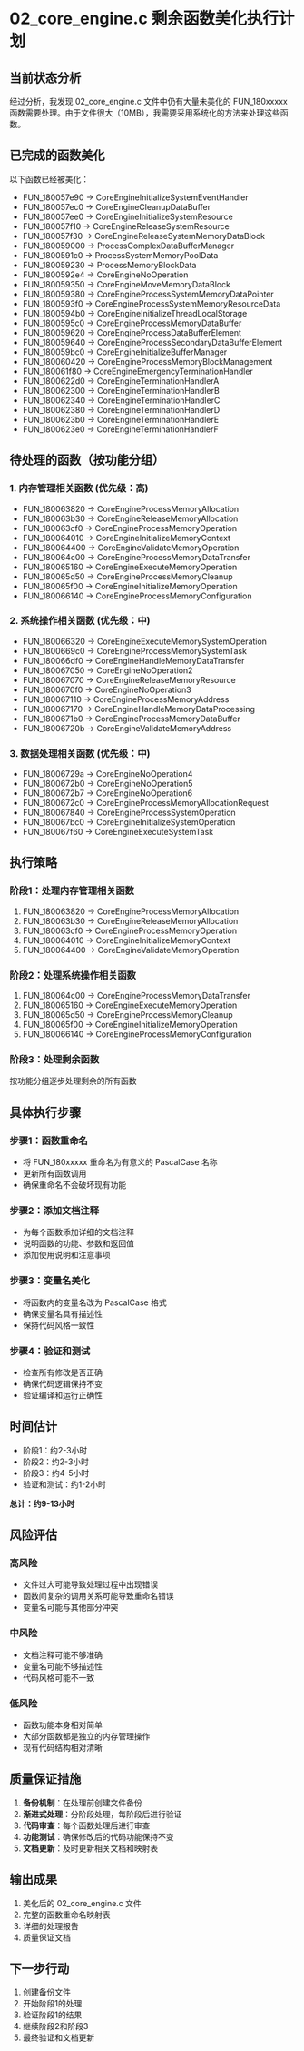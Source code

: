 # 02_core_engine.c 剩余函数美化执行计划

## 当前状态分析

经过分析，我发现 02_core_engine.c 文件中仍有大量未美化的 FUN_180xxxxx 函数需要处理。由于文件很大（10MB），我需要采用系统化的方法来处理这些函数。

## 已完成的函数美化

以下函数已经被美化：
- FUN_180057e90 → CoreEngineInitializeSystemEventHandler
- FUN_180057ec0 → CoreEngineCleanupDataBuffer
- FUN_180057ee0 → CoreEngineInitializeSystemResource
- FUN_180057f10 → CoreEngineReleaseSystemResource
- FUN_180057f30 → CoreEngineReleaseSystemMemoryDataBlock
- FUN_180059000 → ProcessComplexDataBufferManager
- FUN_1800591c0 → ProcessSystemMemoryPoolData
- FUN_180059230 → ProcessMemoryBlockData
- FUN_1800592e4 → CoreEngineNoOperation
- FUN_180059350 → CoreEngineMoveMemoryDataBlock
- FUN_180059380 → CoreEngineProcessSystemMemoryDataPointer
- FUN_1800593f0 → CoreEngineProcessSystemMemoryResourceData
- FUN_1800594b0 → CoreEngineInitializeThreadLocalStorage
- FUN_1800595c0 → CoreEngineProcessMemoryDataBuffer
- FUN_180059620 → CoreEngineProcessDataBufferElement
- FUN_180059640 → CoreEngineProcessSecondaryDataBufferElement
- FUN_180059bc0 → CoreEngineInitializeBufferManager
- FUN_180060420 → CoreEngineProcessMemoryBlockManagement
- FUN_180061f80 → CoreEngineEmergencyTerminationHandler
- FUN_1800622d0 → CoreEngineTerminationHandlerA
- FUN_180062300 → CoreEngineTerminationHandlerB
- FUN_180062340 → CoreEngineTerminationHandlerC
- FUN_180062380 → CoreEngineTerminationHandlerD
- FUN_1800623b0 → CoreEngineTerminationHandlerE
- FUN_1800623e0 → CoreEngineTerminationHandlerF

## 待处理的函数（按功能分组）

### 1. 内存管理相关函数 (优先级：高)
- FUN_180063820 → CoreEngineProcessMemoryAllocation
- FUN_180063b30 → CoreEngineReleaseMemoryAllocation
- FUN_180063cf0 → CoreEngineProcessMemoryOperation
- FUN_180064010 → CoreEngineInitializeMemoryContext
- FUN_180064400 → CoreEngineValidateMemoryOperation
- FUN_180064c00 → CoreEngineProcessMemoryDataTransfer
- FUN_180065160 → CoreEngineExecuteMemoryOperation
- FUN_180065d50 → CoreEngineProcessMemoryCleanup
- FUN_180065f00 → CoreEngineInitializeMemoryOperation
- FUN_180066140 → CoreEngineProcessMemoryConfiguration

### 2. 系统操作相关函数 (优先级：中)
- FUN_180066320 → CoreEngineExecuteMemorySystemOperation
- FUN_1800669c0 → CoreEngineProcessMemorySystemTask
- FUN_180066df0 → CoreEngineHandleMemoryDataTransfer
- FUN_180067050 → CoreEngineNoOperation2
- FUN_180067070 → CoreEngineReleaseMemoryResource
- FUN_1800670f0 → CoreEngineNoOperation3
- FUN_180067110 → CoreEngineProcessMemoryAddress
- FUN_180067170 → CoreEngineHandleMemoryDataProcessing
- FUN_1800671b0 → CoreEngineProcessMemoryDataBuffer
- FUN_18006720b → CoreEngineValidateMemoryAddress

### 3. 数据处理相关函数 (优先级：中)
- FUN_18006729a → CoreEngineNoOperation4
- FUN_1800672b0 → CoreEngineNoOperation5
- FUN_1800672b7 → CoreEngineNoOperation6
- FUN_1800672c0 → CoreEngineProcessMemoryAllocationRequest
- FUN_180067840 → CoreEngineProcessSystemOperation
- FUN_180067bc0 → CoreEngineInitializeSystemOperation
- FUN_180067f60 → CoreEngineExecuteSystemTask

## 执行策略

### 阶段1：处理内存管理相关函数
1. FUN_180063820 → CoreEngineProcessMemoryAllocation
2. FUN_180063b30 → CoreEngineReleaseMemoryAllocation
3. FUN_180063cf0 → CoreEngineProcessMemoryOperation
4. FUN_180064010 → CoreEngineInitializeMemoryContext
5. FUN_180064400 → CoreEngineValidateMemoryOperation

### 阶段2：处理系统操作相关函数
1. FUN_180064c00 → CoreEngineProcessMemoryDataTransfer
2. FUN_180065160 → CoreEngineExecuteMemoryOperation
3. FUN_180065d50 → CoreEngineProcessMemoryCleanup
4. FUN_180065f00 → CoreEngineInitializeMemoryOperation
5. FUN_180066140 → CoreEngineProcessMemoryConfiguration

### 阶段3：处理剩余函数
按功能分组逐步处理剩余的所有函数

## 具体执行步骤

### 步骤1：函数重命名
- 将 FUN_180xxxxx 重命名为有意义的 PascalCase 名称
- 更新所有函数调用
- 确保重命名不会破坏现有功能

### 步骤2：添加文档注释
- 为每个函数添加详细的文档注释
- 说明函数的功能、参数和返回值
- 添加使用说明和注意事项

### 步骤3：变量名美化
- 将函数内的变量名改为 PascalCase 格式
- 确保变量名具有描述性
- 保持代码风格一致性

### 步骤4：验证和测试
- 检查所有修改是否正确
- 确保代码逻辑保持不变
- 验证编译和运行正确性

## 时间估计

- 阶段1：约2-3小时
- 阶段2：约2-3小时
- 阶段3：约4-5小时
- 验证和测试：约1-2小时

**总计：约9-13小时**

## 风险评估

### 高风险
- 文件过大可能导致处理过程中出现错误
- 函数间复杂的调用关系可能导致重命名错误
- 变量名可能与其他部分冲突

### 中风险
- 文档注释可能不够准确
- 变量名可能不够描述性
- 代码风格可能不一致

### 低风险
- 函数功能本身相对简单
- 大部分函数都是独立的内存管理操作
- 现有代码结构相对清晰

## 质量保证措施

1. **备份机制**：在处理前创建文件备份
2. **渐进式处理**：分阶段处理，每阶段后进行验证
3. **代码审查**：每个函数处理后进行审查
4. **功能测试**：确保修改后的代码功能保持不变
5. **文档更新**：及时更新相关文档和映射表

## 输出成果

1. 美化后的 02_core_engine.c 文件
2. 完整的函数重命名映射表
3. 详细的处理报告
4. 质量保证文档

## 下一步行动

1. 创建备份文件
2. 开始阶段1的处理
3. 验证阶段1的结果
4. 继续阶段2和阶段3
5. 最终验证和文档更新